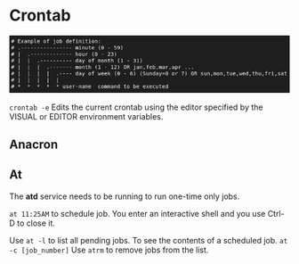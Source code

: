 # Crontab

![Crontab](/pictures/crontab.png)

``crontab -e``
Edits the current crontab using the editor specified by the VISUAL or EDITOR environment variables.


## Anacron



## At

The **atd** service needs to be running to run one-time only jobs.

``at 11:25AM`` to schedule job.
You enter an interactive shell and you use Ctrl-D to close it.

Use ``at -l`` to list all pending jobs.
To see the contents of a scheduled job. ``at -c [job_number]``
Use ``atrm`` to remove jobs from the list.

